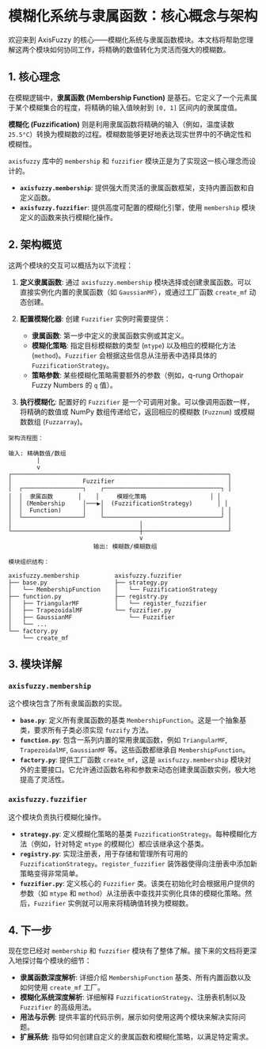 # 模糊化系统与隶属函数：核心概念与架构

欢迎来到 AxisFuzzy 的核心——模糊化系统与隶属函数模块。本文档将帮助您理解这两个模块如何协同工作，将精确的数值转化为灵活而强大的模糊数。

## 1. 核心理念

在模糊逻辑中，**隶属函数 (Membership Function)** 是基石。它定义了一个元素属于某个模糊集合的程度，将精确的输入值映射到 `[0, 1]` 区间内的隶属度值。

**模糊化 (Fuzzification)** 则是利用隶属函数将精确的输入（例如，温度读数 `25.5°C`）转换为模糊数的过程。模糊数能够更好地表达现实世界中的不确定性和模糊性。

`axisfuzzy` 库中的 `membership` 和 `fuzzifier` 模块正是为了实现这一核心理念而设计的。

- **`axisfuzzy.membership`**: 提供强大而灵活的隶属函数框架，支持内置函数和自定义函数。
- **`axisfuzzy.fuzzifier`**: 提供高度可配置的模糊化引擎，使用 `membership` 模块定义的函数来执行模糊化操作。

## 2. 架构概览

这两个模块的交互可以概括为以下流程：

1.  **定义隶属函数**: 通过 `axisfuzzy.membership` 模块选择或创建隶属函数。可以直接实例化内置的隶属函数（如 `GaussianMF`），或通过工厂函数 `create_mf` 动态创建。

2.  **配置模糊化器**: 创建 `Fuzzifier` 实例时需要提供：
    *   **隶属函数**: 第一步中定义的隶属函数实例或其定义。
    *   **模糊化策略**: 指定目标模糊数的类型 (`mtype`) 以及相应的模糊化方法 (`method`)。`Fuzzifier` 会根据这些信息从注册表中选择具体的 `FuzzificationStrategy`。
    *   **策略参数**: 某些模糊化策略需要额外的参数（例如，q-rung Orthopair Fuzzy Numbers 的 `q` 值）。

3.  **执行模糊化**: 配置好的 `Fuzzifier` 是一个可调用对象。可以像调用函数一样，将精确的数值或 NumPy 数组传递给它，返回相应的模糊数 (`Fuzznum`) 或模糊数数组 (`Fuzzarray`)。

```
架构流程图：

输入: 精确数值/数组
        |
        v
┌─────────────────────────────────────────────────────────────┐
│                    Fuzzifier                                │
│  ┌─────────────────┐    ┌─────────────────────────────────┐ │
│  │  隶属函数       │    │     模糊化策略                  │ │
│  │ (Membership     │───▶│  (FuzzificationStrategy)       │ │
│  │  Function)      │    │                                 │ │
│  └─────────────────┘    └─────────────────────────────────┘ │
│                                    │                        │
└────────────────────────────────────┼────────────────────────┘
                                     v
                        输出: 模糊数/模糊数组

模块组织结构：

axisfuzzy.membership          axisfuzzy.fuzzifier
├── base.py                   ├── strategy.py
│   └── MembershipFunction    │   └── FuzzificationStrategy
├── function.py               ├── registry.py
│   ├── TriangularMF          │   └── register_fuzzifier
│   ├── TrapezoidalMF         └── fuzzifier.py
│   ├── GaussianMF                └── Fuzzifier
│   └── ...                   
└── factory.py
    └── create_mf
```

## 3. 模块详解

### `axisfuzzy.membership`

这个模块包含了所有隶属函数的实现。

-   **`base.py`**: 定义所有隶属函数的基类 `MembershipFunction`。这是一个抽象基类，要求所有子类必须实现 `fuzzify` 方法。
-   **`function.py`**: 包含一系列内置的常用隶属函数，例如 `TriangularMF`, `TrapezoidalMF`, `GaussianMF` 等。这些函数都继承自 `MembershipFunction`。
-   **`factory.py`**: 提供工厂函数 `create_mf`，这是 `axisfuzzy.membership` 模块对外的主要接口。它允许通过函数名称和参数来动态创建隶属函数实例，极大地提高了灵活性。

### `axisfuzzy.fuzzifier`

这个模块负责执行模糊化操作。

-   **`strategy.py`**: 定义模糊化策略的基类 `FuzzificationStrategy`。每种模糊化方法（例如，针对特定 `mtype` 的模糊化）都应该继承这个基类。
-   **`registry.py`**: 实现注册表，用于存储和管理所有可用的 `FuzzificationStrategy`。`register_fuzzifier` 装饰器使得向注册表中添加新策略变得非常简单。
-   **`fuzzifier.py`**: 定义核心的 `Fuzzifier` 类。该类在初始化时会根据用户提供的参数（如 `mtype` 和 `method`）从注册表中查找并实例化具体的模糊化策略。然后，`Fuzzifier` 实例就可以用来将精确值转换为模糊数。

## 4. 下一步

现在您已经对 `membership` 和 `fuzzifier` 模块有了整体了解。接下来的文档将更深入地探讨每个模块的细节：

-   **隶属函数深度解析**: 详细介绍 `MembershipFunction` 基类、所有内置函数以及如何使用 `create_mf` 工厂。
-   **模糊化系统深度解析**: 详细解释 `FuzzificationStrategy`、注册表机制以及 `Fuzzifier` 的高级用法。
-   **用法与示例**: 提供丰富的代码示例，展示如何使用这两个模块来解决实际问题。
-   **扩展系统**: 指导如何创建自定义的隶属函数和模糊化策略，以满足特定需求。